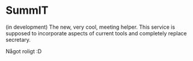 # SummIT
(in development) The new, very cool, meeting helper. This service is supposed to incorporate aspects of current tools and completely replace secretary.

Något roligt :D
